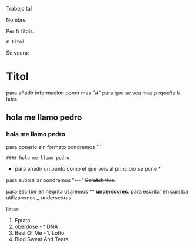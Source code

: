 Trabajo tal

Nombre


Per fr titols:
```
# Titol
```

Se veura:
# Titol

para añadir informacion poner mas "#" para que se vea mas pequeña la letra 

## hola me llamo pedro
### hola me llamo pedro
para ponerlo sin formato pondremos ```

``` #### hola me llamo pedro ```

* para añadir un punto como el que veis al principio se pone *

para subrrallar pondremos "~~"
~~Scratch this.~~

para escribir en negrita usaremos **
**underscores**.
para escribir en cursiba utilizaremos _
 _underscores_

listas 
1. Fptata 
2. oberdose
⋅⋅* DNA 
1. Best Of Me
⋅⋅1. Lotto
4. Blod Sweat And Tears
